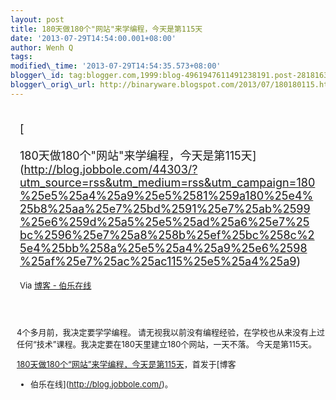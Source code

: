```yaml
--- 
layout: post 
title: 180天做180个"网站"来学编程，今天是第115天 
date: '2013-07-29T14:54:00.001+08:00' 
author: Wenh Q
tags:
modified\_time: '2013-07-29T14:54:35.573+08:00' 
blogger\_id: tag:blogger.com,1999:blog-4961947611491238191.post-2818163748060632771
blogger\_orig\_url: http://binaryware.blogspot.com/2013/07/180180115.html
---
```

<div style="margin: 10px; padding: 5px;">

<div style="font-size: 18px;">

[

180天做180个"网站"来学编程，今天是第115天](http://blog.jobbole.com/44303/?utm_source=rss&utm_medium=rss&utm_campaign=180%25e5%25a4%25a9%25e5%2581%259a180%25e4%25b8%25aa%25e7%25bd%2591%25e7%25ab%2599%25e6%259d%25a5%25e5%25ad%25a6%25e7%25bc%2596%25e7%25a8%258b%25ef%25bc%258c%25e4%25bb%258a%25e5%25a4%25a9%25e6%2598%25af%25e7%25ac%25ac115%25e5%25a4%25a9)

</div>

<div style="font-size: 13px;">

Via [博客 - 伯乐在线](http://blog.jobbole.com/)

</div>

</div>

<div style="font-size: 13px; padding: 15px 0 10px 10px;">

4个多月前，我决定要学学编程。
请无视我以前没有编程经验，在学校也从来没有上过任何“技术”课程。我决定要在180天里建立180个网站，一天不落。
今天是第115天。

[180天做180个“网站”来学编程，今天是第115天](http://blog.jobbole.com/44303/)，首发于[博客
- 伯乐在线](http://blog.jobbole.com/)。

</div>
